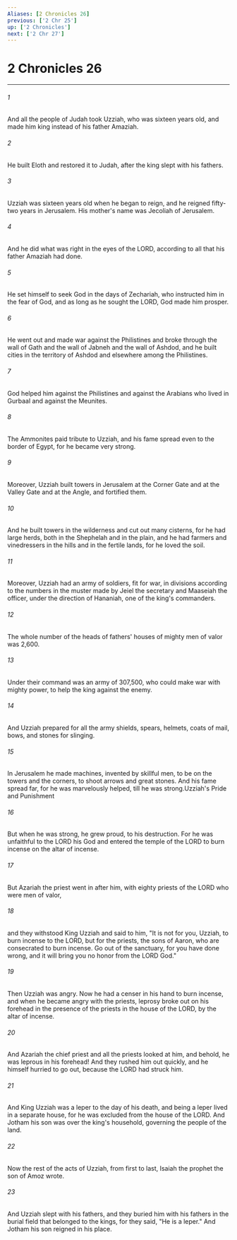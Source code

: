 ```yaml
---
Aliases: [2 Chronicles 26]
previous: ['2 Chr 25']
up: ['2 Chronicles']
next: ['2 Chr 27']
---
```

# 2 Chronicles 26

***

 

###### 1 
And all the people of Judah took Uzziah, who was sixteen years old, and made him king instead of his father Amaziah. 
 

###### 2 
He built Eloth and restored it to Judah, after the king slept with his fathers. 
 

###### 3 
Uzziah was sixteen years old when he began to reign, and he reigned fifty-two years in Jerusalem. His mother's name was Jecoliah of Jerusalem. 
 

###### 4 
And he did what was right in the eyes of the LORD, according to all that his father Amaziah had done. 
 

###### 5 
He set himself to seek God in the days of Zechariah, who instructed him in the fear of God, and as long as he sought the LORD, God made him prosper.
 
 

###### 6 
He went out and made war against the Philistines and broke through the wall of Gath and the wall of Jabneh and the wall of Ashdod, and he built cities in the territory of Ashdod and elsewhere among the Philistines. 
 

###### 7 
God helped him against the Philistines and against the Arabians who lived in Gurbaal and against the Meunites. 
 

###### 8 
The Ammonites paid tribute to Uzziah, and his fame spread even to the border of Egypt, for he became very strong. 
 

###### 9 
Moreover, Uzziah built towers in Jerusalem at the Corner Gate and at the Valley Gate and at the Angle, and fortified them. 
 

###### 10 
And he built towers in the wilderness and cut out many cisterns, for he had large herds, both in the Shephelah and in the plain, and he had farmers and vinedressers in the hills and in the fertile lands, for he loved the soil. 
 

###### 11 
Moreover, Uzziah had an army of soldiers, fit for war, in divisions according to the numbers in the muster made by Jeiel the secretary and Maaseiah the officer, under the direction of Hananiah, one of the king's commanders. 
 

###### 12 
The whole number of the heads of fathers' houses of mighty men of valor was 2,600. 
 

###### 13 
Under their command was an army of 307,500, who could make war with mighty power, to help the king against the enemy. 
 

###### 14 
And Uzziah prepared for all the army shields, spears, helmets, coats of mail, bows, and stones for slinging. 
 

###### 15 
In Jerusalem he made machines, invented by skillful men, to be on the towers and the corners, to shoot arrows and great stones. And his fame spread far, for he was marvelously helped, till he was strong.Uzziah's Pride and Punishment
 
 

###### 16 
But when he was strong, he grew proud, to his destruction. For he was unfaithful to the LORD his God and entered the temple of the LORD to burn incense on the altar of incense. 
 

###### 17 
But Azariah the priest went in after him, with eighty priests of the LORD who were men of valor, 
 

###### 18 
and they withstood King Uzziah and said to him, "It is not for you, Uzziah, to burn incense to the LORD, but for the priests, the sons of Aaron, who are consecrated to burn incense. Go out of the sanctuary, for you have done wrong, and it will bring you no honor from the LORD God." 
 

###### 19 
Then Uzziah was angry. Now he had a censer in his hand to burn incense, and when he became angry with the priests, leprosy broke out on his forehead in the presence of the priests in the house of the LORD, by the altar of incense. 
 

###### 20 
And Azariah the chief priest and all the priests looked at him, and behold, he was leprous in his forehead! And they rushed him out quickly, and he himself hurried to go out, because the LORD had struck him. 
 

###### 21 
And King Uzziah was a leper to the day of his death, and being a leper lived in a separate house, for he was excluded from the house of the LORD. And Jotham his son was over the king's household, governing the people of the land.
 
 

###### 22 
Now the rest of the acts of Uzziah, from first to last, Isaiah the prophet the son of Amoz wrote. 
 

###### 23 
And Uzziah slept with his fathers, and they buried him with his fathers in the burial field that belonged to the kings, for they said, "He is a leper." And Jotham his son reigned in his place.
 
